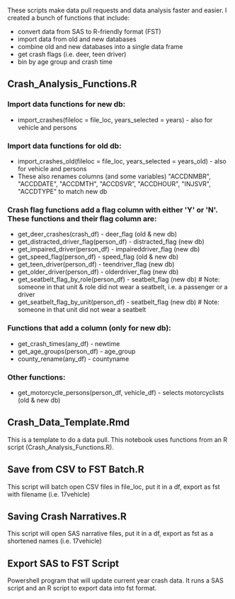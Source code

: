 These scripts make data pull requests and data analysis faster and easier. I created a bunch of functions that include:
- convert data from SAS to R-friendly format (FST)
- import data from old and new databases
- combine old and new databases into a single data frame
- get crash flags (i.e. deer, teen driver)
- bin by age group and crash time

## Crash_Analysis_Functions.R

### Import data functions for new db:
+ import_crashes(fileloc = file_loc, years_selected = years)         - also for vehicle and persons  

### Import data functions for old db:
+ import_crashes_old(fileloc = file_loc, years_selected = years_old) - also for vehicle and persons  
+ These also renames columns (and some variables) "ACCDNMBR", "ACCDDATE", "ACCDMTH", "ACCDSVR", "ACCDHOUR", "INJSVR", "ACCDTYPE" to match new db  

### Crash flag functions add a flag column with either 'Y' or 'N'. These functions and their flag column are:
+ get_deer_crashes(crash_df)            - deer_flag (old & new db)  
+ get_distracted_driver_flag(person_df) - distracted_flag (new db)  
+ get_impaired_driver(person_df)        - impaireddriver_flag (new db)  
+ get_speed_flag(person_df)             - speed_flag (old & new db)  
+ get_teen_driver(person_df)            - teendriver_flag (new db)  
+ get_older_driver(person_df)           - olderdriver_flag (new db)  
+ get_seatbelt_flag_by_role(person_df)  - seatbelt_flag (new db)    # Note: someone in that unit & role did not wear a seatbelt, i.e. a passenger or a driver  
+ get_seatbelt_flag_by_unit(person_df)  - seatbelt_flag (new db)    # Note: someone in that unit did not wear a seatbelt  

### Functions that add a column (only for new db):
+ get_crash_times(any_df)               - newtime  
+ get_age_groups(person_df)             - age_group  
+ county_rename(any_df)                 - countyname  

### Other functions:
+ get_motorcycle_persons(person_df, vehicle_df) - selects motorcyclists (old & new db)  


## Crash_Data_Template.Rmd
This is a template to do a data pull. This notebook uses functions from an R script (Crash_Analysis_Functions.R).

## Save from CSV to FST Batch.R
This script will batch open CSV files in file_loc, put it in a df, export as fst with filename (i.e. 17vehicle)

## Saving Crash Narratives.R
This script will open SAS narrative files, put it in a df, export as fst as a shortened names (i.e. 17vehicle)

## Export SAS to FST Script
Powershell program that will update current year crash data. It runs a SAS script and an R script to export data into fst format.